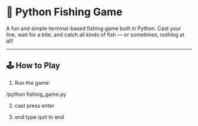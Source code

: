 # 🎣 Python Fishing Game

A fun and simple terminal-based fishing game built in Python. Cast your line, wait for a bite, and catch all kinds of fish — or sometimes, nothing at all!

---

## 🕹️ How to Play

1. Run the game:
  
/python fishing_game.py

2. cast
   press enter

3. end
   type quit to end
